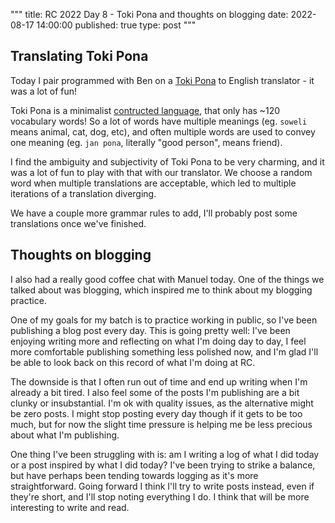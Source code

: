 """
title: RC 2022 Day 8 - Toki Pona and thoughts on blogging
date: 2022-08-17 14:00:00
published: true
type: post
"""

## Translating Toki Pona
Today I pair programmed with Ben on a [Toki Pona](https://en.wikipedia.org/wiki/Toki_Pona) to English translator - it was a lot of fun!  

Toki Pona is a minimalist [contructed language](https://en.wikipedia.org/wiki/Constructed_language), that only has ~120 vocabulary words!  So a lot of words have multiple meanings (eg. `soweli` means animal, cat, dog, etc), and often multiple words are used to convey one meaning (eg. `jan pona`, literally "good person", means friend).

I find the ambiguity and subjectivity of Toki Pona to be very charming, and it was a lot of fun to play with that with our translator.  We choose a random word when multiple translations are acceptable, which led to multiple iterations of a translation diverging.

We have a couple more grammar rules to add, I'll probably post some translations once we've finished.


## Thoughts on blogging

I also had a really good coffee chat with Manuel today.  One of the things we talked about was blogging, which inspired me to think about my blogging practice.

One of my goals for my batch is to practice working in public, so I've been publishing a blog post every day.  This is going pretty well: I've been enjoying writing more and reflecting on what I'm doing day to day, I feel more comfortable publishing something less polished now, and I'm glad I'll be able to look back on this record of what I'm doing at RC.

The downside is that I often run out of time and end up writing when I'm already a bit tired.  I also feel some of the posts I'm publishing are a bit clunky or insubstantial.  I'm ok with quality issues, as the alternative might be zero posts.  I might stop posting every day though if it gets to be too much, but for now the slight time pressure is helping me be less precious about what I'm publishing.

One thing I've been struggling with is: am I writing a log of what I did today or a post inspired by what I did today?  I've been trying to strike a balance, but have perhaps been tending towards logging as it's more straightforward.  Going forward I think I'll try to write posts instead, even if they're short, and I'll stop noting everything I do.  I think that will be more interesting to write and read.
